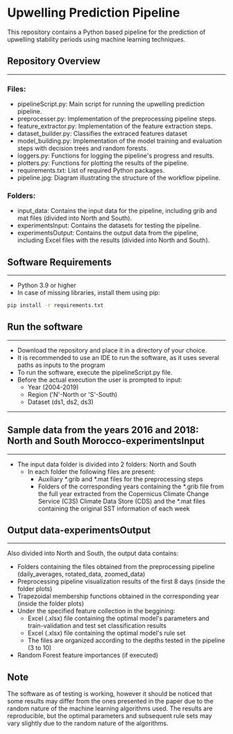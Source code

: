 # Upwelling Prediction Pipeline

This repository contains a Python based pipeline for the prediction of upwelling stability periods using machine learning techniques.

## Repository Overview

---
### Files:

* pipelineScript.py: Main script for running the upwelling prediction pipeline.
* preprocesser.py: Implementation of the preprocessing pipeline steps.
* feature_extractor.py: Implementation of the feature extraction steps.
* dataset_builder.py: Classifies the extraced features dataset
* model_building.py: Implementation of the model training and evaluation steps with decision trees and random forests.
* loggers.py: Functions for logging the pipeline's progress and results.
* plotters.py: Functions for plotting the results of the pipeline.
* requirements.txt: List of required Python packages.
* pipeline.jpg: Diagram illustrating the structure of the workflow pipeline.

### Folders:
* input_data: Contains the input data for the pipeline, including grib and mat files (divided into North and South).
* experimentsInput: Contains the datasets for testing the pipeline.
* experimentsOutput: Contains the output data from the pipeline, including Excel files with the results (divided into North and South).

## Software Requirements

---

* Python 3.9 or higher
* In case of missing libraries, install them using pip:
```bash
pip install -r requirements.txt
```

## Run the software

---

* Download the repository and place it in a directory of your choice.
* It is recommended to use an IDE to run the software, as it uses several paths as inputs to the program
* To run the software, execute the pipelineScript.py file.
* Before the actual execution the user is prompted to input:
  * Year (2004-2019)
  * Region ('N'-North or 'S'-South)
  * Dataset (ds1, ds2, ds3)

---

## Sample data from the years 2016 and 2018: North and South Morocco-experimentsInput

---

* The input data folder is divided into 2 folders: North and South
  * In each folder the following files are present:
    * Auxiliary *.grib and *.mat files for the preprocessing steps 
    * Folders of the corresponding years containing the *.grib file from the full year extracted from the Copernicus Climate Change Service (C3S) Climate Data Store (CDS) and 
    the *.mat files containing the original SST information of each week

## Output data-experimentsOutput

---
Also divided into North and South, the output data contains:
  * Folders containing the files obtained from the preprocessing pipeline (daily_averages, rotated_data, zoomed_data)
  * Preprocessing pipeline visualization results of the first 8 days (inside the folder plots)
  * Trapezoidal membership functions obtained in the corresponding year (inside the folder plots)
  * Under the specified feature collection in the beggining:
    * Excel (.xlsx) file containing the optimal model's parameters and train-validation and test set classification results
    * Excel (.xlsx) file containing the optimal model's rule set
    * The files are organized according to the depths tested in the pipeline (3 to 10)
  * Random Forest feature importances (if executed)
  




## Note

The software as of testing is working, however it should be noticed that some results may differ
from the ones presented in the paper due to the random nature of the machine learning algorithms used.
The results are reproducible, but the optimal parameters
and subsequent rule sets may vary slightly due to the random nature of the algorithms.